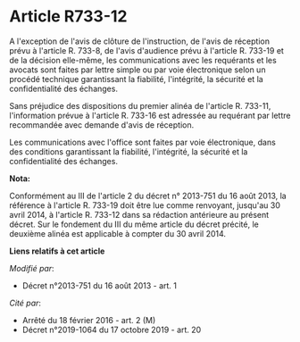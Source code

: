 # Article R733-12

A l'exception de l'avis de clôture de l'instruction, de l'avis de réception prévu à l'article R. 733-8, de l'avis d'audience
prévu à l'article R. 733-19 et de la décision elle-même, les communications avec les requérants et les avocats sont faites
par lettre simple ou par voie électronique selon un procédé technique garantissant la fiabilité, l'intégrité, la sécurité et
la confidentialité des échanges. 

Sans préjudice des dispositions du premier alinéa de l'article R. 733-11, l'information prévue à l'article R. 733-16 est
adressée au requérant par lettre recommandée avec demande d'avis de réception. 

Les communications avec l'office sont faites par voie électronique, dans des conditions garantissant la fiabilité,
l'intégrité, la sécurité et la confidentialité des échanges.

**Nota:**

Conformément au III de l'article 2 du décret n° 2013-751 du 16 août 2013, la référence à l'article R. 733-19 doit être lue
comme renvoyant, jusqu'au 30 avril 2014, à l'article R. 733-12 dans sa rédaction antérieure au présent décret. Sur le
fondement du III du même article du décret précité, le deuxième alinéa est applicable à compter du 30 avril 2014.

**Liens relatifs à cet article**

_Modifié par_:

  - Décret n°2013-751 du 16 août 2013 - art. 1

_Cité par_:

  - Arrêté du 18 février 2016 - art. 2 (M)
  - Décret n°2019-1064 du 17 octobre 2019 - art. 20
